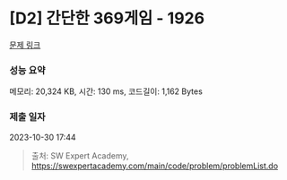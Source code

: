 # [D2] 간단한 369게임 - 1926 

[문제 링크](https://swexpertacademy.com/main/code/problem/problemDetail.do?contestProbId=AV5PTeo6AHUDFAUq) 

### 성능 요약

메모리: 20,324 KB, 시간: 130 ms, 코드길이: 1,162 Bytes

### 제출 일자

2023-10-30 17:44



> 출처: SW Expert Academy, https://swexpertacademy.com/main/code/problem/problemList.do